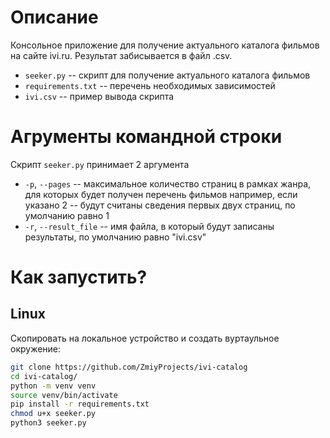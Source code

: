 # Описание

Консольное приложение для получение актуального каталога фильмов на сайте ivi.ru. Результат забисывается в файл .csv. 

- `seeker.py` -- скрипт для получение актуального каталога фильмов
- `requirements.txt` -- перечень необходимых зависимостей
- `ivi.csv` -- пример вывода скрипта

# Агрументы командной строки

Скрипт `seeker.py` принимает 2 аргумента
- `-p`, `--pages` -- максимальное количество страниц в рамках жанра, для которых будет получен перечень фильмов например, если указано 2 -- будут считаны сведения первых двух страниц, по умолчанию равно 1
- `-r`, `--result_file` -- имя файла, в который будут записаны результаты, по умолчанию равно "ivi.csv"

# Как запустить?

## Linux

Скопировать на локальное устройство и создать вуртаульное окружение:

```sh
git clone https://github.com/ZmiyProjects/ivi-catalog
cd ivi-catalog/
python -m venv venv
source venv/bin/activate
pip install -r requirements.txt
chmod u+x seeker.py
python3 seeker.py
```
